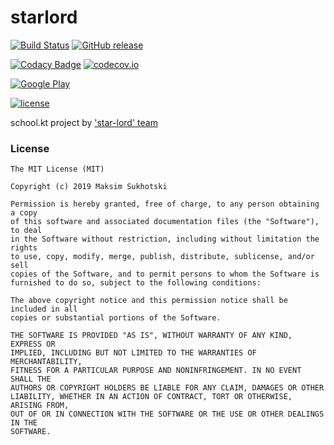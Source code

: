 # starlord
[![Build Status](https://travis-ci.org/suhocki/starlord.svg?branch=develop)](https://travis-ci.org/suhocki/starlord)
[![GitHub release](https://img.shields.io/github/release/suhocki/starlord.svg)](https://github.com/suhocki/starlord/releases)

[![Codacy Badge](https://api.codacy.com/project/badge/Grade/eb36fc141cbb4037846dc91ded0f4083)](https://app.codacy.com/app/suhocki/starlord?utm_source=github.com&utm_medium=referral&utm_content=suhocki/starlord&utm_campaign=Badge_Grade_Dashboard)
[![codecov.io](https://codecov.io/github/suhocki/starlord/branch/develop/graph/badge.svg)](https://codecov.io/github/suhocki/starlord)

[![Google Play](https://img.shields.io/badge/-internal-gray.svg?style=flat&logo=google-play&logoColor=white&style=flat-square&label=Google%20Play&color=brightgreen)](https://play.google.com/store/apps/details?id=kt.school.starlord)

[![license](https://img.shields.io/github/license/mashape/apistatus.svg)](https://opensource.org/licenses/MIT)

school.kt project by ['star-lord' team](https://github.com/suhocki/starlord/graphs/contributors)

### License
```text
The MIT License (MIT)

Copyright (c) 2019 Maksim Sukhotski

Permission is hereby granted, free of charge, to any person obtaining a copy
of this software and associated documentation files (the "Software"), to deal
in the Software without restriction, including without limitation the rights
to use, copy, modify, merge, publish, distribute, sublicense, and/or sell
copies of the Software, and to permit persons to whom the Software is
furnished to do so, subject to the following conditions:

The above copyright notice and this permission notice shall be included in all
copies or substantial portions of the Software.

THE SOFTWARE IS PROVIDED "AS IS", WITHOUT WARRANTY OF ANY KIND, EXPRESS OR
IMPLIED, INCLUDING BUT NOT LIMITED TO THE WARRANTIES OF MERCHANTABILITY,
FITNESS FOR A PARTICULAR PURPOSE AND NONINFRINGEMENT. IN NO EVENT SHALL THE
AUTHORS OR COPYRIGHT HOLDERS BE LIABLE FOR ANY CLAIM, DAMAGES OR OTHER
LIABILITY, WHETHER IN AN ACTION OF CONTRACT, TORT OR OTHERWISE, ARISING FROM,
OUT OF OR IN CONNECTION WITH THE SOFTWARE OR THE USE OR OTHER DEALINGS IN THE
SOFTWARE.
```
